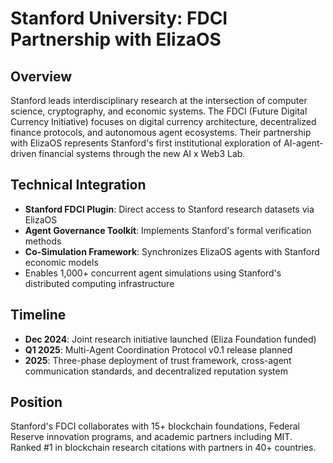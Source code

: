 # Stanford University: FDCI Partnership with ElizaOS

## Overview
Stanford leads interdisciplinary research at the intersection of computer science, cryptography, and economic systems. The FDCI (Future Digital Currency Initiative) focuses on digital currency architecture, decentralized finance protocols, and autonomous agent ecosystems. Their partnership with ElizaOS represents Stanford's first institutional exploration of AI-agent-driven financial systems through the new AI x Web3 Lab.

## Technical Integration
- **Stanford FDCI Plugin**: Direct access to Stanford research datasets via ElizaOS
- **Agent Governance Toolkit**: Implements Stanford's formal verification methods
- **Co-Simulation Framework**: Synchronizes ElizaOS agents with Stanford economic models
- Enables 1,000+ concurrent agent simulations using Stanford's distributed computing infrastructure

## Timeline
- **Dec 2024**: Joint research initiative launched (Eliza Foundation funded)
- **Q1 2025**: Multi-Agent Coordination Protocol v0.1 release planned
- **2025**: Three-phase deployment of trust framework, cross-agent communication standards, and decentralized reputation system

## Position
Stanford's FDCI collaborates with 15+ blockchain foundations, Federal Reserve innovation programs, and academic partners including MIT. Ranked #1 in blockchain research citations with partners in 40+ countries.

